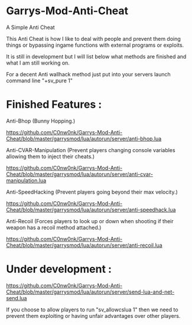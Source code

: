 # Garrys-Mod-Anti-Cheat

A Simple Anti Cheat

This Anti Cheat is how I like to deal with people and prevent them doing things or bypassing ingame functions with external programs or exploits.

It is still in development but I will list below what methods are finished and what I am still working on.

For a decent Anti wallhack method just put into your servers launch command line "+sv_pure 1"

# Finished Features :

Anti-Bhop (Bunny Hopping.)

https://github.com/C0nw0nk/Garrys-Mod-Anti-Cheat/blob/master/garrysmod/lua/autorun/server/anti-bhop.lua


Anti-CVAR-Manipulation (Prevent players changing console variables allowing them to inject their cheats.)

https://github.com/C0nw0nk/Garrys-Mod-Anti-Cheat/blob/master/garrysmod/lua/autorun/server/anti-cvar-manipulation.lua


Anti-SpeedHacking (Prevent players going beyond their max velocity.)

https://github.com/C0nw0nk/Garrys-Mod-Anti-Cheat/blob/master/garrysmod/lua/autorun/server/anti-speedhack.lua


Anti-Recoil (Forces players to look up or down when shooting if their weapon has a recoil method attached.)

https://github.com/C0nw0nk/Garrys-Mod-Anti-Cheat/blob/master/garrysmod/lua/autorun/server/anti-recoil.lua


# Under development :

https://github.com/C0nw0nk/Garrys-Mod-Anti-Cheat/blob/master/garrysmod/lua/autorun/server/send-lua-and-net-send.lua

If you choose to allow players to run "sv_allowcslua 1" then we need to prevent them exploiting or having unfair advantages over other players.
